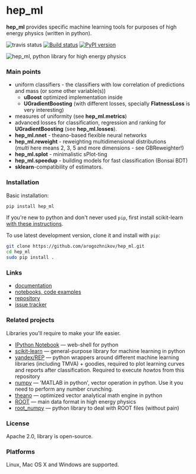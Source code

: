 # hep_ml
**hep_ml** provides specific machine learning tools for purposes of high energy physics (written in python).

![travis status](https://travis-ci.org/arogozhnikov/hep_ml.svg?branch=master)
[![Build status](https://ci.appveyor.com/api/projects/status/kxatlw869t9ibbo3?svg=true)](https://ci.appveyor.com/project/arogozhnikov/hep-ml)
[![PyPI version](https://badge.fury.io/py/hep_ml.svg)](http://badge.fury.io/py/hep_ml)

![hep_ml, python library for high energy physics](https://github.com/arogozhnikov/hep_ml/blob/data/data_to_download/hep_ml_image.png)


### Main points
* uniform classifiers - the classifiers with low correlation of predictions and mass (or some other variable(s))
  * __uBoost__ optimized implementation inside
  * __UGradientBoosting__ (with different losses, specially __FlatnessLoss__ is very interesting)
* measures of uniformity (see **hep_ml.metrics**)
* advanced losses for classification, regression and ranking for __UGradientBoosting__ (see **hep_ml.losses**).  
* **hep_ml.nnet** - theano-based flexible neural networks 
* **hep_ml.reweight** - reweighting multidimensional distributions <br />
  (_multi_ here means 2, 3, 5 and more dimensions - see GBReweighter!)
* **hep_ml.splot** - minimalistic sPlot-ting 
* **hep_ml.speedup** - building models for fast classification (Bonsai BDT)
* **sklearn**-compatibility of estimators.

### Installation

Basic installation:

```bash
pip install hep_ml
```

If you're new to python and don't never used `pip`, first install scikit-learn [with these instructions](http://scikit-learn.org/stable/install.html).

To use latest development version, clone it and install with `pip`:
```bash
git clone https://github.com/arogozhnikov/hep_ml.git
cd hep_ml
sudo pip install .
```

### Links

* [documentation](https://arogozhnikov.github.io/hep_ml/)
* [notebooks, code examples](https://github.com/arogozhnikov/hep_ml/tree/master/notebooks)
* [repository](https://github.com/arogozhnikov/hep_ml)
* [issue tracker](https://github.com/arogozhnikov/hep_ml/issues)

### Related projects 
Libraries you'll require to make your life easier.

* [IPython Notebook](http://ipython.org/notebook.html) &mdash; web-shell for python
* [scikit-learn](http://scikit-learn.org/)  &mdash; general-purpose library for machine learning in python
* [yandex/REP](https://github.com/yandex/REP)  &mdash; python wrappers around different machine learning libraries 
    (including TMVA) + goodies, required to plot learning curves and reports after classification. Required to execute *howto*s from this repository
* [numpy](http://www.numpy.org/)  &mdash; 'MATLAB in python', vector operation in python. 
    Use it you need to perform any number crunching. 
* [theano](http://deeplearning.net/software/theano/)  &mdash; optimized vector analytical math engine in python
* [ROOT](https://root.cern.ch/)  &mdash; main data format in high energy physics 
* [root_numpy](http://rootpy.github.io/root_numpy/)  &mdash; python library to deal with ROOT files (without pain)


### License
Apache 2.0, library is open-source.

### Platforms 
Linux, Mac OS X and Windows are supported.